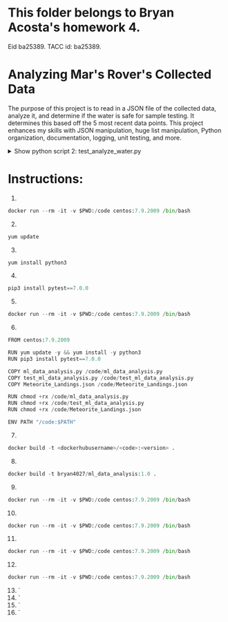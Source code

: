 # This folder belongs to Bryan Acosta's homework 4.
Eid ba25389. TACC id: ba25389.

# Analyzing Mar's Rover's Collected Data
The purpose of this project is to read in a JSON file of the collected data, analyze it, and determine if the water is safe for sample testing. It determines this based off the 5 most recent data points. This project enhances my skills with JSON manipulation, huge list manipulation, Python organization, documentation, logging, unit testing, and more.

<details>
<summary>Show python script 2: test_analyze_water.py </summary>
Python

```python:


if __name__ == '__pytest__':
    pytest()
```
</details>



# Instructions: 

1. 
```python
docker run --rm -it -v $PWD:/code centos:7.9.2009 /bin/bash
```
2. 
```python
yum update
```
3.  
```python
yum install python3
```
4.  
```python
pip3 install pytest==7.0.0
```
5.  
```python
docker run --rm -it -v $PWD:/code centos:7.9.2009 /bin/bash
```
6.  
```python
FROM centos:7.9.2009

RUN yum update -y && yum install -y python3
RUN pip3 install pytest==7.0.0

COPY ml_data_analysis.py /code/ml_data_analysis.py
COPY test_ml_data_analysis.py /code/test_ml_data_analysis.py
COPY Meteorite_Landings.json /code/Meteorite_Landings.json

RUN chmod +rx /code/ml_data_analysis.py
RUN chmod +rx /code/test_ml_data_analysis.py
RUN chmod +rx /code/Meteorite_Landings.json

ENV PATH "/code:$PATH"
```
7.  
```python
docker build -t <dockerhubusername>/<code>:<version> .
```
8.  
```python
docker build -t bryan4027/ml_data_analysis:1.0 .
```
9.  
```python
docker run --rm -it -v $PWD:/code centos:7.9.2009 /bin/bash
```
10.  
```python
docker run --rm -it -v $PWD:/code centos:7.9.2009 /bin/bash
```
11.  
```python
docker run --rm -it -v $PWD:/code centos:7.9.2009 /bin/bash
```
12.  
```python
docker run --rm -it -v $PWD:/code centos:7.9.2009 /bin/bash
```
13. `
14. `
15. `
16. `
